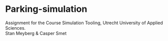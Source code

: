 # Parking-simulation 
Assignment for the Course Simulation Tooling, Utrecht University of Applied Sciences.<br>
Stan Meyberg & Casper Smet

